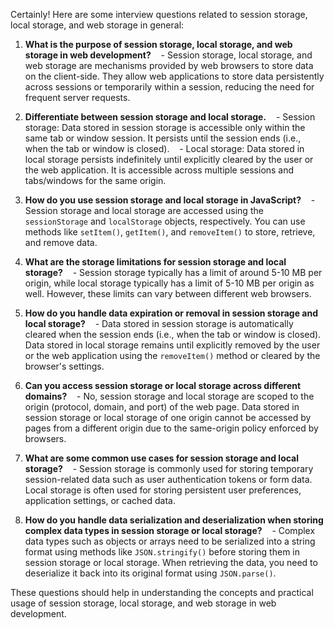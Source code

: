 Certainly! Here are some interview questions related to session storage, local storage, and web storage in general:

1. **What is the purpose of session storage, local storage, and web storage in web development?**
   - Session storage, local storage, and web storage are mechanisms provided by web browsers to store data on the client-side. They allow web applications to store data persistently across sessions or temporarily within a session, reducing the need for frequent server requests.

2. **Differentiate between session storage and local storage.**
   - Session storage: Data stored in session storage is accessible only within the same tab or window session. It persists until the session ends (i.e., when the tab or window is closed).
   - Local storage: Data stored in local storage persists indefinitely until explicitly cleared by the user or the web application. It is accessible across multiple sessions and tabs/windows for the same origin.

3. **How do you use session storage and local storage in JavaScript?**
   - Session storage and local storage are accessed using the `sessionStorage` and `localStorage` objects, respectively. You can use methods like `setItem()`, `getItem()`, and `removeItem()` to store, retrieve, and remove data.

4. **What are the storage limitations for session storage and local storage?**
   - Session storage typically has a limit of around 5-10 MB per origin, while local storage typically has a limit of 5-10 MB per origin as well. However, these limits can vary between different web browsers.

5. **How do you handle data expiration or removal in session storage and local storage?**
   - Data stored in session storage is automatically cleared when the session ends (i.e., when the tab or window is closed). Data stored in local storage remains until explicitly removed by the user or the web application using the `removeItem()` method or cleared by the browser's settings.

6. **Can you access session storage or local storage across different domains?**
   - No, session storage and local storage are scoped to the origin (protocol, domain, and port) of the web page. Data stored in session storage or local storage of one origin cannot be accessed by pages from a different origin due to the same-origin policy enforced by browsers.

7. **What are some common use cases for session storage and local storage?**
   - Session storage is commonly used for storing temporary session-related data such as user authentication tokens or form data. Local storage is often used for storing persistent user preferences, application settings, or cached data.

8. **How do you handle data serialization and deserialization when storing complex data types in session storage or local storage?**
   - Complex data types such as objects or arrays need to be serialized into a string format using methods like `JSON.stringify()` before storing them in session storage or local storage. When retrieving the data, you need to deserialize it back into its original format using `JSON.parse()`.

These questions should help in understanding the concepts and practical usage of session storage, local storage, and web storage in web development.